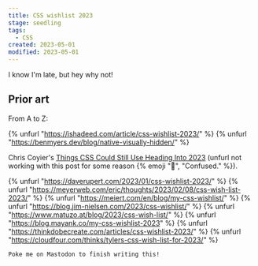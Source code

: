 ```yaml
---
title: CSS wishlist 2023
stage: seedling
tags:
  - CSS
created: 2023-05-01
modified: 2023-05-01
---
```


I know I'm late, but hey why not!

## Prior art

From A to Z:

{% unfurl "https://ishadeed.com/article/css-wishlist-2023/" %}
{% unfurl "https://benmyers.dev/blog/native-visually-hidden/" %}

Chris Coyier's [Things CSS Could Still Use Heading Into 2023](https://chriscoyier.net/2022/12/21/things-css-could-still-use-heading-into-2023/) (unfurl not working with this post for some reason {% emoji "🤔", "Confused." %}).

{% unfurl "https://daverupert.com/2023/01/css-wishlist-2023/" %}
{% unfurl "https://meyerweb.com/eric/thoughts/2023/02/08/css-wish-list-2023/" %}
{% unfurl "https://meiert.com/en/blog/my-css-wishlist/" %}
{% unfurl "https://blog.jim-nielsen.com/2023/css-wishlist/" %}
{% unfurl "https://www.matuzo.at/blog/2023/css-wish-list/" %}
{% unfurl "https://blog.mayank.co/my-css-wishlist-2023" %}
{% unfurl "https://thinkdobecreate.com/articles/css-wishlist-2023/" %}
{% unfurl "https://cloudfour.com/thinks/tylers-css-wish-list-for-2023/" %}

~~~ callout To be continued...
Poke me on Mastodon to finish writing this!
~~~
